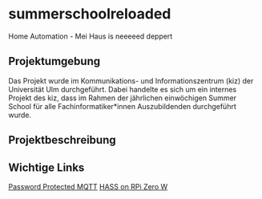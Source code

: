 # summerschoolreloaded
Home Automation - Mei Haus is neeeeed deppert
## Projektumgebung
Das Projekt wurde im Kommunikations- und Informationszentrum (kiz) der Universität Ulm durchgeführt. Dabei handelte es sich um ein internes Projekt des kiz, dass im Rahmen der jährlichen einwöchigen Summer School für alle Fachinformatiker*innen Auszubildenden durchgeführt wurde.
## Projektbeschreibung

## Wichtige Links
[Password Protected MQTT](https://www.digitalocean.com/community/tutorials/how-to-install-and-secure-the-mosquitto-mqtt-messaging-broker-on-ubuntu-16-04)
[HASS on RPi Zero W](https://www.home-assistant.io/blog/2017/05/01/home-assistant-on-raspberry-pi-zero-in-30-minutes/)
